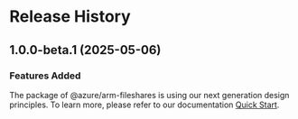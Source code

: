 # Release History
    
## 1.0.0-beta.1 (2025-05-06)

### Features Added

The package of @azure/arm-fileshares is using our next generation design principles. To learn more, please refer to our documentation [Quick Start](https://aka.ms/azsdk/js/mgmt/quickstart).
